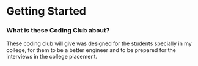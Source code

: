 # Getting Started

### What is these Coding Club about?

These coding club will give was designed for the students specially in my college, for them to be a better engineer and to be prepared for the interviews in the college placement.